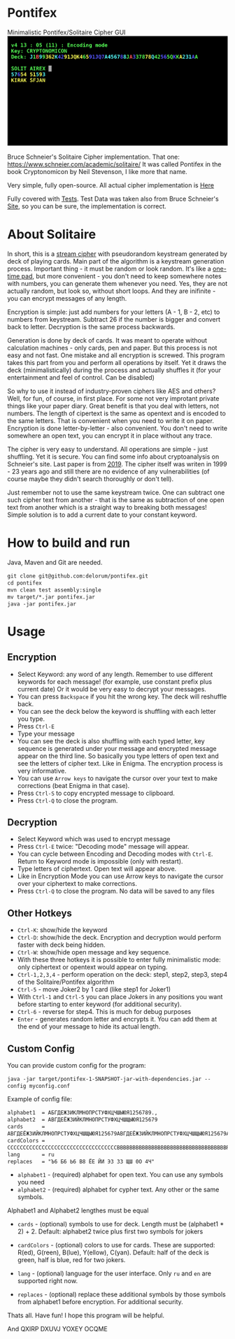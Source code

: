 # Pontifex
Minimalistic Pontifex/Solitaire Cipher GUI
![](https://raw.githubusercontent.com/delorum/pontifex/master/pontifex_v4.png)

Bruce Schneier's Solitaire Cipher implementation. That one: https://www.schneier.com/academic/solitaire/ It was called Pontifex in the book Cryptonomicon by Neil Stevenson, I like more that name.

Very simple, fully open-source. All actual cipher implementation is [Here](https://github.com/delorum/pontifex/blob/master/src/main/scala/pontifex/Pontifex.scala)

Fully covered with [Tests](https://github.com/delorum/pontifex/blob/master/src/test/scala/pontifex/PontifexTest.scala). Test Data was taken also from Bruce Schneier's [Site](https://www.schneier.com/wp-content/uploads/2015/12/sol-test.txt), so you can be sure, the implementation is correct.

# About Solitaire

In short, this is a [stream cipher](https://en.wikipedia.org/wiki/Stream_cipher) with pseudorandom keystream generated by deck of playing cards. Main part of the algorithm is a keystream generation process.  Important thing - it must be random or look random. It's like a [one-time pad](https://en.wikipedia.org/wiki/One-time_pad), but more convenient - you don't need to keep somewhere notes with numbers, you can generate them whenever you need. Yes, they are not actually random, but look so, without short loops. And they are inifinite - you can encrypt messages of any length.

Encryption is simple: just add numbers for your letters (A - 1, B - 2, etc) to numbers from keystream. Subtract 26 if the number is bigger and convert back to letter. Decryption is the same process backwards.

Generation is done by deck of cards. It was meant to operate without calculation machines - only cards, pen and paper. But this process is not easy and not fast. One mistake and all encryption is screwed. This program takes this part from you and perform all operations by itself. Yet it draws the deck (minimalistically) during the process and actually shuffles it (for your entertainment and feel of control. Can be disabled)

So why to use it instead of industry-proven ciphers like AES and others? Well, for fun, of course, in first place. For some not very improtant private things like your paper diary. Great benefit is that you deal with letters, not numbers. The length of cipertext is the same as opentext and is encoded to the same letters. That is convenient when you need to write it on paper. Encryption is done letter-by-letter - also convenient. You don't need to write somewhere an open text, you can encrypt it in place without any trace.

The cipher is very easy to understand. All operations are simple - just shuffling. Yet it is secure. You can find some info about cryptoanalysis on Schneier's site. Last paper is from [2019](https://www.schneier.com/blog/archives/2019/10/more_cryptanaly.html). The cipher itself was writen in 1999 - 23 years ago and still there are no evidence of any vulnerabilities (of course maybe they didn't search thoroughly or don't tell).

Just remember not to use the same keystream twice. One can subtract one such cipher text from another - that is the same as subtraction of one open text from another which is a straight way to breaking both messages! Simple solution is to add a current date to your constant keyword.

# How to build and run
Java, Maven and Git are needed.
```
git clone git@github.com:delorum/pontifex.git
cd pontifex
mvn clean test assembly:single
mv target/*.jar pontifex.jar
java -jar pontifex.jar
```

# Usage

## Encryption

- Select Keyword: any word of any length. Remember to use different keywords for each message! (for example, use constant prefix plus current date) Or it would be very easy to decrypt your messages.
- You can press `Backspace` if you hit the wrong key. The deck will reshuffle back.
- You can see the deck below the keyword is shuffling with each letter you type.
- Press `Ctrl-E`
- Type your message
- You can see the deck is also shuffling with each typed letter, key sequence is generated under your message and encrypted message appear on the third line. So basically you type letters of open text and see the letters of cipher text. Like in Enigma. The encryption process is very informative.
- You can use `Arrow keys` to navigate the cursor over your text to make corrections (beat Enigma in that case).
- Press `Ctrl-S` to copy encrypted message to clipboard.
- Press `Ctrl-Q` to close the program.

## Decryption

- Select Keyword which was used to encrypt message
- Press `Ctrl-E` twice: "Decoding mode" message will appear.
- You can cycle between Encoding and Decoding modes with `Ctrl-E`. Return to Keyword mode is impossible (only with restart).
- Type letters of ciphertext. Open text will appear above.
- Like in Encryption Mode you can use Arrow keys to navigate the cursor over your ciphertext to make corrections.
- Press `Ctrl-Q` to close the program. No data will be saved to any files

## Other Hotkeys

- `Ctrl-K`: show/hide the keyword
- `Ctrl-D`: show/hide the deck. Encryption and decryption would perform faster with deck being hidden.
- `Ctrl-W`: show/hide open message and key sequence.
- With these three hotkeys it is possible to enter fully minimalistic mode: only ciphertext or opentext would appear on typing.
- `Ctrl-1,2,3,4` - perform operation on the deck: step1, step2, step3, step4 of the Solitaire/Pontifex algorithm
- `Ctrl-5` - move Joker2 by 1 card (like step1 for Joker1)
- With `Ctrl-1` and `Ctrl-5` you can place Jokers in any positions you want before starting to enter keyword (for additional security).
- `Ctrl-6` - reverse for step4. This is much for debug purposes
- `Enter` - generates random letter and encrypts it. You can add them at the end of your message to hide its actual length.

## Custom Config

You can provide custom config for the program:
```
java -jar target/pontifex-1-SNAPSHOT-jar-with-dependencies.jar --config myconfig.conf
```

Example of config file:
```
alphabet1  = АБГДЕЖЗИКЛМНОПРСТУФХЦЧШЫЮЯ1256789.,
alphabet2  = АВГДЕЁЖЗИЙКЛМНОПРСТУФХЦЧШЩЫЮЯ125679
cards      = АВГДЕЁЖЗИЙКЛМНОПРСТУФХЦЧШЩЫЮЯ125679АВГДЕЁЖЗИЙКЛМНОПРСТУФХЦЧШЩЫЮЯ125679АВ
cardColors = CCCCCCCCCCCCCCCCCCCCCCCCCCCCCCCCCCCBBBBBBBBBBBBBBBBBBBBBBBBBBBBBBBBBBBRR
lang       = ru
replaces   = "Ъ6 Б6 Ь6 В8 ЁЕ ЙИ ЭЗ 3З ЩШ 0О 4Ч"
```

- `alphabet1` - (required) alphabet for open text. You can use any symbols you need
- `alphabet2` - (required) alphabet for cypher text. Any other or the same symbols.

Alphabet1 and Alphabet2 lengthes must be equal

- `cards` - (optional) symbols to use for deck. Length must be (alphabet1 * 2) + 2. Default: alphabet2 twice plus first two symbols for jokers
- `cardColors` - (optional) colors to use for cards. These are supported: R(ed), G(reen), B(lue), Y(ellow), C(yan). Default: half of the deck is green, half is blue, red for two jokers.

- `lang` - (optional) language for the user interface. Only `ru` and `en` are supported right now.

- `replaces` - (optional) replace these additional symbols by those symbols from alphabet1 before encryption. For additional security.

Thats all. Have fun! I hope this program will be helpful.

And QXIRP DXUVJ YOXEY OCQME
